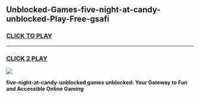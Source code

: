 
## Unblocked-Games-five-night-at-candy-unblocked-Play-Free-gsafi
<h3>
<a href="https://premium76.site?title=five-night-at-candy-unblocked&ref=23A">CLICK TO PLAY</a></h3>
<hr>

<h3>
<a href="https://premium76.site?title=five-night-at-candy-unblocked&ref=23A">CLICK 2 PLAY</a>
  
</h3>

<a href="https://premium76.site?title=five-night-at-candy-unblocked&ref=23A"><img src="https://clearcache.store/games.png"></a>


**five-night-at-candy-unblocked games unblocked: Your Gateway to Fun and Accessible Online Gaming**
